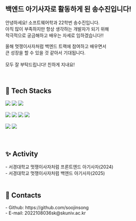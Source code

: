 

<h2>백엔드 아기사자로 활동하게 된 송수진입니다!</h2>

안녕하세요! 소프트웨어학과 22학번 송수진입니다.<br/>
아직 많이 부족하지만 항상 생각하는 개발자가 되기 위해 <br/>
적극적으로 궁금해하고 배우는 자세로 임하겠습니다!!

올해 멋쟁이사자처럼 백엔드 트랙에 참여하고 배우면서 <br/>
큰 성장을 할 수 있을 것 같아서 기대됩니다.<br/>
<br/>
모두 잘 부탁드립니다! 친하게 지내요!<br/>

<br/>
<h2>🔨 Tech Stacks </h2>
<div>
  <img src="https://img.shields.io/badge/c/c++-00599C?style=for-the-badge&logo=c%2B%2B&logoColor=white">
  <img src="https://img.shields.io/badge/java-007396?style=for-the-badge&logo=java&logoColor=white"> 
  <img src="https://img.shields.io/badge/python-3776AB?style=for-the-badge&logo=python&logoColor=white"> 
</div>
<br/>
<div>
  <img src="https://img.shields.io/badge/html-E34F26?style=for-the-badge&logo=html5&logoColor=white"> 
  <img src="https://img.shields.io/badge/css-1572B6?style=for-the-badge&logo=css&logoColor=white"> 
  <img src="https://img.shields.io/badge/javascript-F7DF1E?style=for-the-badge&logo=javascript&logoColor=black">  
  <img src="https://img.shields.io/badge/react-61DAFB?style=for-the-badge&logo=react&logoColor=black"> 
</div>
<br/>
<div>
  <img src="https://img.shields.io/badge/github-181717?style=for-the-badge&logo=github&logoColor=white">
  <img src="https://img.shields.io/badge/git-F05032?style=for-the-badge&logo=git&logoColor=white">
</div>
<br/>

<br/>
<h2>✨ Activity </h2>
- 서경대학교 멋쟁이사자처럼 프론트엔드 아기사자(2024) <br/>
- 서경대학교 멋쟁이사자처럼 백엔드 아기사자(2025) <br/>

<br/>
<h2>👥 Contacts</h2>
- Github: https://github.com/soojinsong <br/>
- E-mail: 2022108036sk@skuniv.ac.kr <br/>

  <br/>
